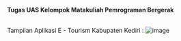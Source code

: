**Tugas UAS Kelompok Matakuliah Pemrograman Bergerak** <br><br>

Tampilan Aplikasi E - Tourism Kabupaten Kediri :
![image](https://github.com/user-attachments/assets/9e0fbe45-a25f-473c-a819-de708d9217c4)

